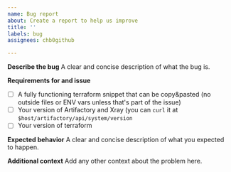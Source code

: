 ```yaml
---
name: Bug report
about: Create a report to help us improve
title: ''
labels: bug
assignees: chb0github

---
```


**Describe the bug**
A clear and concise description of what the bug is. 

**Requirements for and issue**
- [ ] A fully functioning terraform snippet that can be copy&pasted (no outside files or ENV vars unless that's part of the issue)
- [ ] Your version of Artifactory and Xray (you can `curl` it at `$host/artifactory/api/system/version`
- [ ] Your version of terraform

**Expected behavior**
A clear and concise description of what you expected to happen.

**Additional context**
Add any other context about the problem here.
